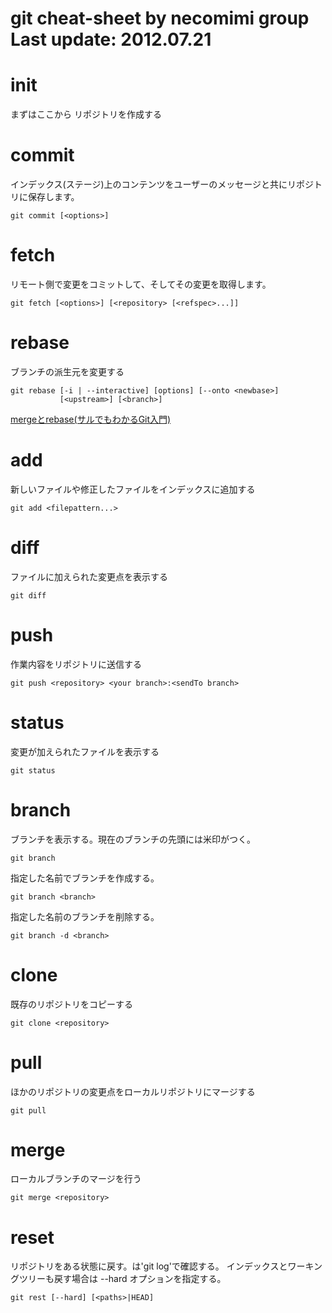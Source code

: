git cheat-sheet by necomimi group
Last update: 2012.07.21
=======

# init
まずはここから
リポジトリを作成する

# commit
インデックス(ステージ)上のコンテンツをユーザーのメッセージと共にリポジトリに保存します。

    git commit [<options>]

# fetch
リモート側で変更をコミットして、そしてその変更を取得します。

    git fetch [<options>] [<repository> [<refspec>...]]

# rebase
ブランチの派生元を変更する

    git rebase [-i | --interactive] [options] [--onto <newbase>]
               [<upstream>] [<branch>]
[mergeとrebase(サルでもわかるGit入門)](http://www.backlog.jp/git-guide/stepup/stepup1_4.html)

# add
新しいファイルや修正したファイルをインデックスに追加する

    git add <filepattern...>


# diff
ファイルに加えられた変更点を表示する

    git diff

# push
作業内容をリポジトリに送信する

    git push <repository> <your branch>:<sendTo branch>


# status
変更が加えられたファイルを表示する

    git status

# branch
ブランチを表示する。現在のブランチの先頭には米印がつく。

    git branch

指定した名前でブランチを作成する。

    git branch <branch>

指定した名前のブランチを削除する。

    git branch -d <branch>

# clone
既存のリポジトリをコピーする

    git clone <repository>

# pull
ほかのリポジトリの変更点をローカルリポジトリにマージする

    git pull
    
# merge
ローカルブランチのマージを行う

    git merge <repository>

# reset
リポジトリをある状態に戻す。<paths>は'git log'で確認する。
インデックスとワーキングツリーも戻す場合は --hard オプションを指定する。

    git rest [--hard] [<paths>|HEAD]
